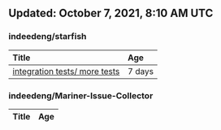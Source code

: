 ## Updated: October 7, 2021, 8:10 AM UTC


### indeedeng/starfish
|**Title**|**Age**|
|:----|:----|
|[integration tests/ more tests](https://github.com/indeedeng/starfish/issues/117)|7&nbsp;days|


### indeedeng/Mariner-Issue-Collector
|**Title**|**Age**|
|:----|:----|